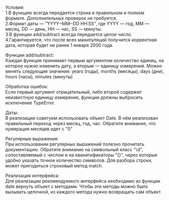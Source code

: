 Условия:</br>
1.В функцию всегда передается строка в правильном и полном формате. Дополнительных проверок не требуется.</br>
2.Формат даты — "YYYY‒MM‒DD HH:SS", где YYYY — год, MM — месяц, DD — день, HH — час, SS — минуты.</br>
3.В функции add/subtract всегда передается целое число.</br>
4.Гарантируется, что после всех манипуляций получится корректная дата, которая будет не ранее 1 января 2000 года.

Функции add/subtract:</br>
Каждая функция принимает первым аргументом количество единиц, на которое нужно изменить дату, а вторым — единицу измерения.
Можно менять следующие значения: years (годы), months (месяцы), days (дни), hours (часы), minutes (минуты)

Обработка ошибок:</br>
Если первый аргумент отрицательный, либо второй содержит неизвестную единицу измерения, функции должны выбросить исключение TypeError.

Даты:</br>
В реализации советуем использовать объект Date. В нём реализован правильный переход через месяц, год, час:
Обратите внимание, что нумерация месяцев идет с "0"

Регулярные выражения:</br>
При использовании регулярных выражений полезно прочитать документацию. Обратите внимание на символьный класc "\d", сопоставляемый с числом и на кванитификаторы "{}", через которые удобно указать точное количество символов.
Для разбора строки, может пригодиться строковый метод match.

Реализация интерфейса:</br>
Для реализации рекомендуемого интерфейса необходимо из функции date вернуть объект с методами. Чтобы эти методы можно было вызывать цепочкой, из каждого метода нужно возвращать сам объект.
